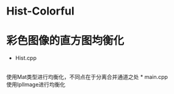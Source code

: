 # Hist-Colorful
# 彩色图像的直方图均衡化
* Hist.cpp
<br/>
 使用Mat类型进行均衡化，不同点在于分离合并通道之处
* main.cpp
<br/>
 使用IplImage进行均衡化